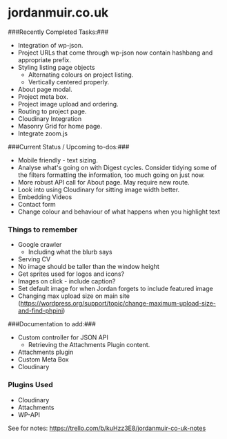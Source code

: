 # jordanmuir.co.uk #

###Recently Completed Tasks:###

* Integration of wp-json.
* Project URLs that come through wp-json now contain hashbang and appropriate prefix.
* Styling listing page objects
  * Alternating colours on project listing.
  * Vertically centered properly.
* About page modal.
* Project meta box.
* Project image upload and ordering.
* Routing to project page.
* Cloudinary Integration
* Masonry Grid for home page.
* Integrate zoom.js

###Current Status / Upcoming to-dos:###

* Mobile friendly - text sizing.
* Analyse what's going on with Digest cycles. Consider tidying some of the filters formatting the information, too much going on just now.
* More robust API call for About page. May require new route.
* Look into using Cloudinary for sitting image width better.
* Embedding Videos
* Contact form
* Change colour and behaviour of what happens when you highlight text

### Things to remember ###
* Google crawler
    * Including what the blurb says
* Serving CV
* No image should be taller than the window height
* Get sprites used for logos and icons?
* Images on click - include caption?
* Set default image for when Jordan forgets to include featured image
* Changing max upload size on main site (https://wordpress.org/support/topic/change-maximum-upload-size-and-find-phpini)

###Documentation to add:###

* Custom controller for JSON API
    * Retrieving the Attachments Plugin content.
* Attachments plugin
* Custom Meta Box
* Cloudinary

### Plugins Used ###
* Cloudinary
* Attachments
* WP-API

See for notes: https://trello.com/b/kuHzz3E8/jordanmuir-co-uk-notes

